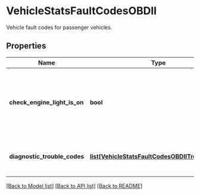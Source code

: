# VehicleStatsFaultCodesOBDII

Vehicle fault codes for passenger vehicles.
## Properties
Name | Type | Description | Notes
------------ | ------------- | ------------- | -------------
**check_engine_light_is_on** | **bool** | True if the check engine light is illuminated (MIL status field is nonzero for any faults). | [optional] 
**diagnostic_trouble_codes** | [**list[VehicleStatsFaultCodesOBDIITroubleCode]**](VehicleStatsFaultCodesOBDIITroubleCode.md) | Diagnostic trouble codes for passenger vehicles. | [optional] 

[[Back to Model list]](../README.md#documentation-for-models) [[Back to API list]](../README.md#documentation-for-api-endpoints) [[Back to README]](../README.md)


